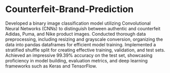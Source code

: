 # Counterfeit-Brand-Prediction

Developed a binary image classification model utilizing Convolutional Neural Networks (CNNs) to distinguish between authentic and counterfeit Adidas, Puma, and Nike product images. Conducted thorough data preprocessing, including resizing and grayscale conversion, organizing the data into pandas dataframes for efficient model training. Implemented a stratified shuffle split for creating effective training, validation, and test sets. Achieved an impressive 99.39% accuracy on the test set, showcasing proficiency in model building, evaluation metrics, and deep learning frameworks such as Keras and TensorFlow.
